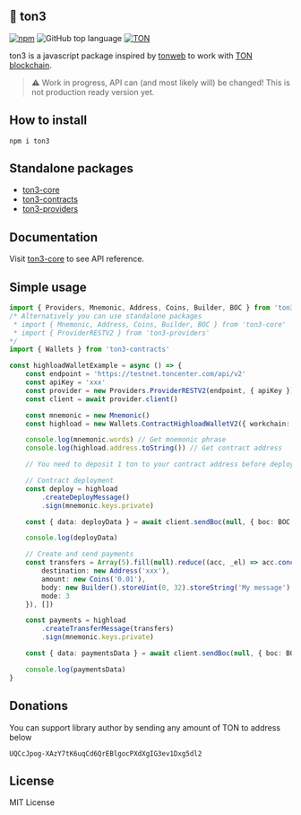 ## 💎 ton3

[![npm](https://img.shields.io/npm/v/ton3)](https://www.npmjs.com/package/ton3) ![GitHub top language](https://img.shields.io/github/languages/top/tonstack/ton3) [![TON](https://img.shields.io/badge/based%20on-The%20Open%20Network-blue)](https://ton.org/)

ton3 is a javascript package inspired by [tonweb](https://github.com/toncenter/tonweb) to work with [TON blockchain](https://ton.org).
> :warning: Work in progress, API can (and most likely will) be changed! This is not production ready version yet.

## How to install
```
npm i ton3
```

## Standalone packages
- [ton3-core](https://github.com/tonstack/ton3-core)
- [ton3-contracts](https://github.com/tonstack/ton3-contracts)
- [ton3-providers](https://github.com/tonstack/ton3-providers)

## Documentation
Visit [ton3-core](https://github.com/tonstack/ton3-core/tree/main/docs) to see API reference.

## Simple usage
```typescript
import { Providers, Mnemonic, Address, Coins, Builder, BOC } from 'ton3'
/* Alternatively you can use standalone packages
 * import { Mnemonic, Address, Coins, Builder, BOC } from 'ton3-core'
 * import { ProviderRESTV2 } from 'ton3-providers'
*/
import { Wallets } from 'ton3-contracts'

const highloadWalletExample = async () => {
    const endpoint = 'https://testnet.toncenter.com/api/v2'
    const apiKey = 'xxx'
    const provider = new Providers.ProviderRESTV2(endpoint, { apiKey })
    const client = await provider.client()

    const mnemonic = new Mnemonic()
    const highload = new Wallets.ContractHighloadWalletV2({ workchain: 0, publicKey: mnemonic.keys.public })

    console.log(mnemonic.words) // Get mnemonic phrase
    console.log(highload.address.toString()) // Get contract address

    // You need to deposit 1 ton to your contract address before deployment

    // Contract deployment
    const deploy = highload
        .createDeployMessage()
        .sign(mnemonic.keys.private)

    const { data: deployData } = await client.sendBoc(null, { boc: BOC.toBase64Standard(deploy) })

    console.log(deployData)

    // Create and send payments
    const transfers = Array(5).fill(null).reduce((acc, _el) => acc.concat({
        destination: new Address('xxx'),
        amount: new Coins('0.01'),
        body: new Builder().storeUint(0, 32).storeString('My message').cell(),
        mode: 3
    }), [])

    const payments = highload
        .createTransferMessage(transfers)
        .sign(mnemonic.keys.private)

    const { data: paymentsData } = await client.sendBoc(null, { boc: BOC.toBase64Standard(payments) })

    console.log(paymentsData)
}
```

## Donations
You can support library author by sending any amount of TON to address below
```
UQCcJpog-XAzY7tK6uqCd6QrEBlgocPXdXgIG3ev1Dxg5dl2
```

## License

MIT License
